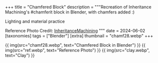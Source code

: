 +++
title = "Chamfered Block"
description = """Recreation of Inheritance Machining's #chamferit block in Blender, with chamfers added :)

Lighting and material practice

Reference Photo Credit: [InheritanceMachining](https://www.youtube.com/@InheritanceMachining)
"""
date = 2024-06-02
[taxonomies]
tags = ["Blender"]
[extra]
thumbnail = "chamf28.webp"
+++

{{ img(src="chamf28.webp", text="Chamfered Block in Blender") }}
{{ img(src="ref.webp", text="Reference Photo") }}
{{ img(src="clay.webp", text="Clay") }}
